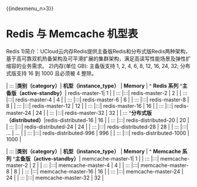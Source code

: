 {{indexmenu_n>3}}
# Redis 与 Memcache 机型表

Redis
1)简介：UCloud云内存Redis提供主备版Redis和分布式版Redis两种架构，基于高可靠双机热备架构及可平滑扩展的集群架构，满足高读写性能场景及弹性扩缩容的业务需求。
2)内存(单位 GB): 主备版支持 1, 2, 4, 6, 8, 12, 16, 24, 32; 分布式版支持 16 到 1000 且必须被 4 整除。

| :::      |**类别（category）**| **机型（instance_type）**             | **Memory** |
^ **Redis 系列**  ^**主备版（active-standby）**| redis-master-1| 1      |
| :::      |:::| redis-master-2        | 2        |
| :::      |:::| redis-master-4        | 4        |
| :::      |:::| redis-master-6        | 6        |
| :::      |:::| redis-master-8        | 8        |
| :::      |:::| redis-master-12       | 12       |
| :::      |:::| redis-master-16       | 16       |
| :::      |:::| redis-master-24       | 24       |
| :::      |:::| redis-master-32       | 32       |
| :::      ^**分布式版（distributed）**|redis-distributed-16       | 16       |
| :::      |:::| redis-distributed-20      | 20       |
| :::      |:::| redis-distributed-24       | 24       |
| :::      |:::| redis-distributed-28      | 28      | 
| :::      |:::| ...      | ...      | 
| :::      |:::| redis-distributed-996     | 996      | 
| :::      |:::| redis-distributed-1000      | 1000      | 


| :::      |**类别（category）**| **机型（instance_type）**             | **Memory** |
^ **Memcache 系列**  ^**主备版（active-standby）**| memcache-master-1| 1      |
| :::      |:::| memcache-master-2        | 2        |
| :::      |:::| memcache-master-4        | 4        |
| :::      |:::| memcache-master-8        | 8        |
| :::      |:::| memcache-master-16       | 16       |
| :::      |:::| memcache-master-24       | 24       |
| :::      |:::| memcache-master-32       | 32       |
